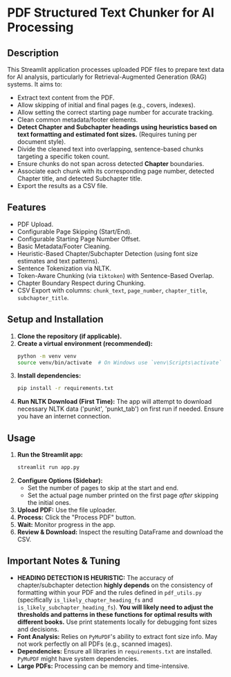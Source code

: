 # PDF Structured Text Chunker for AI Processing

## Description

This Streamlit application processes uploaded PDF files to prepare text data for AI analysis, particularly for Retrieval-Augmented Generation (RAG) systems. It aims to:

*   Extract text content from the PDF.
*   Allow skipping of initial and final pages (e.g., covers, indexes).
*   Allow setting the correct starting page number for accurate tracking.
*   Clean common metadata/footer elements.
*   **Detect Chapter and Subchapter headings using heuristics based on text formatting and estimated font sizes.** (Requires tuning per document style).
*   Divide the cleaned text into overlapping, sentence-based chunks targeting a specific token count.
*   Ensure chunks do not span across detected **Chapter** boundaries.
*   Associate each chunk with its corresponding page number, detected Chapter title, and detected Subchapter title.
*   Export the results as a CSV file.

## Features

*   PDF Upload.
*   Configurable Page Skipping (Start/End).
*   Configurable Starting Page Number Offset.
*   Basic Metadata/Footer Cleaning.
*   Heuristic-Based Chapter/Subchapter Detection (using font size estimates and text patterns).
*   Sentence Tokenization via NLTK.
*   Token-Aware Chunking (via `tiktoken`) with Sentence-Based Overlap.
*   Chapter Boundary Respect during Chunking.
*   CSV Export with columns: `chunk_text`, `page_number`, `chapter_title`, `subchapter_title`.

## Setup and Installation

1.  **Clone the repository (if applicable).**
2.  **Create a virtual environment (recommended):**
    ```bash
    python -m venv venv
    source venv/bin/activate  # On Windows use `venv\Scripts\activate`
    ```
3.  **Install dependencies:**
    ```bash
    pip install -r requirements.txt
    ```
4.  **Run NLTK Download (First Time):** The app will attempt to download necessary NLTK data ('punkt', 'punkt_tab') on first run if needed. Ensure you have an internet connection.

## Usage

1.  **Run the Streamlit app:**
    ```bash
    streamlit run app.py
    ```
2.  **Configure Options (Sidebar):**
    *   Set the number of pages to skip at the start and end.
    *   Set the actual page number printed on the first page *after* skipping the initial ones.
3.  **Upload PDF:** Use the file uploader.
4.  **Process:** Click the "Process PDF" button.
5.  **Wait:** Monitor progress in the app.
6.  **Review & Download:** Inspect the resulting DataFrame and download the CSV.

## Important Notes & Tuning

*   **HEADING DETECTION IS HEURISTIC:** The accuracy of chapter/subchapter detection **highly depends** on the consistency of formatting within your PDF and the rules defined in `pdf_utils.py` (specifically `is_likely_chapter_heading_fs` and `is_likely_subchapter_heading_fs`). **You will likely need to adjust the thresholds and patterns in these functions for optimal results with different books.** Use print statements locally for debugging font sizes and decisions.
*   **Font Analysis:** Relies on `PyMuPDF`'s ability to extract font size info. May not work perfectly on all PDFs (e.g., scanned images).
*   **Dependencies:** Ensure all libraries in `requirements.txt` are installed. `PyMuPDF` might have system dependencies.
*   **Large PDFs:** Processing can be memory and time-intensive.
